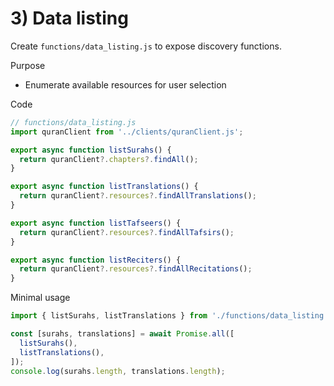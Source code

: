 # 3) Data listing

Create `functions/data_listing.js` to expose discovery functions.

Purpose
- Enumerate available resources for user selection

Code
```js
// functions/data_listing.js
import quranClient from '../clients/quranClient.js';

export async function listSurahs() {
  return quranClient?.chapters?.findAll();
}

export async function listTranslations() {
  return quranClient?.resources?.findAllTranslations();
}

export async function listTafseers() {
  return quranClient?.resources?.findAllTafsirs();
}

export async function listReciters() {
  return quranClient?.resources?.findAllRecitations();
}
```

Minimal usage
```js
import { listSurahs, listTranslations } from './functions/data_listing.js';

const [surahs, translations] = await Promise.all([
  listSurahs(),
  listTranslations(),
]);
console.log(surahs.length, translations.length);
```
